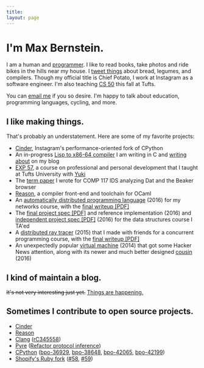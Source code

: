 ```yaml
---
title:
layout: page
---
```


<h1>I'm Max Bernstein.</h1>

I am a human and [programmer](https://github.com/tekknolagi). I like to read
books, take photos and ride bikes in the hills near my house. I [tweet
things](https://twitter.com/tekknolagi) about bread, legumes, and compilers.
Though my official title is Chief Potato, I work at Instagram as a software
engineer. I'm also teaching [CS 50](/isdt/) this fall at Tufts.

You can [email me](mailto:contact@bernsteinbear.com) if you so desire. I'm
happy to talk about education, programming languages, cycling, and more.

## I like making things.

That's probably an understatement. Here are some of my favorite projects:

* [Cinder](https://github.com/facebookincubator/cinder), Instagram's
  performance-oriented fork of CPython
* An in-progress [Lisp to x86-64 compiler](https://github.com/tekknolagi/ghuloum)
  I am writing in C and [writing about](/blog/lisp/) on my blog
* [EXP 57](/excollege/), a course on professional and personal development that
  I taught at Tufts University with [Yuki](https://yzan424.github.io/)
* The [term paper](/dat-paper/) I wrote for COMP 117 IDS
  analyzing Dat and the Beaker browser
* [Reason](https://reasonml.github.io/), a compiler front-end and toolchain for
  OCaml
* An [automatically distributed programming language](https://github.com/tekknolagi/distlisp)
  (2016) for my networks course, with the
  [final writeup [PDF]](/resources/comp112-writeup.pdf)
* The [final project spec [PDF]](/resources/comp15-homework6.pdf)
  and reference implementation (2016) and
  [independent project spec [PDF]](/resources/comp15-independent.pdf)
  (2016) for the data structures course I TA'ed
* A [distributed ray tracer](https://github.com/TheiaRT/tracer) (2015) that I
  made with friends for a concurrent programming course, with the
  [final writeup [PDF]](/resources/comp50-writeup.pdf)
* An unexpectedly popular [virtual machine](https://github.com/tekknolagi/carp)
  (2014) that got some Hacker News attention, along with its newer
  and much better designed [cousin](https://github.com/RabbitVM/rabbit) (2016)

## I kind of maintain a blog.

<del>It's not very interesting just yet.</del> [Things are happening.](/blog/)

## Sometimes I contribute to open source projects.

* [Cinder](https://github.com/facebookincubator/cinder)
* [Reason](https://github.com/facebook/reason)
* [Clang](https://clang.llvm.org/)
  ([rC345558](https://reviews.llvm.org/rC345558))
* [Pyre](https://pyre-check.org/)
  ([Refactor protocol inference](https://github.com/facebook/pyre-check/commit/f14577db5940c0b4087fffe209786cd4075f37df))
* [CPython](https://www.python.org/)
  ([bpo-36929](https://github.com/python/cpython/pull/13392),
  [bpo-38648](https://github.com/python/cpython/pull/17002),
  [bpo-42065](https://github.com/python/cpython/pull/19940),
  [bpo-42199](https://github.com/python/cpython/pull/23031))
* [Shopify's Ruby fork](https://github.com/Shopify/ruby)
  ([#58](https://github.com/Shopify/ruby/pull/58),
   [#59](https://github.com/Shopify/ruby/pull/59))
